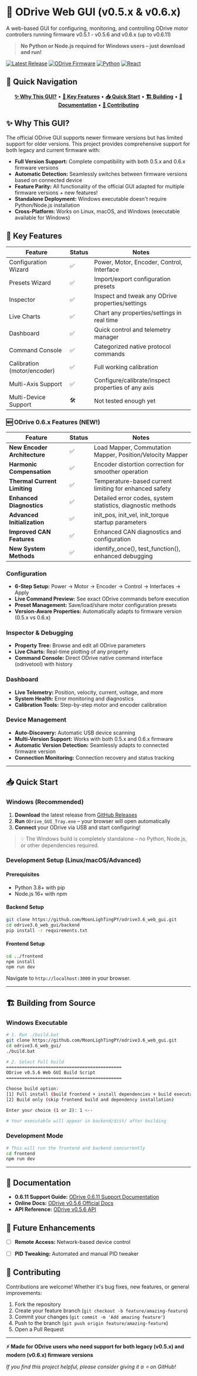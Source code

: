 # 🚀 ODrive Web GUI (v0.5.x & v0.6.x) 

A web-based GUI for configuring, monitoring, and controlling ODrive motor controllers running firmware v0.5.1 - v0.5.6 and v0.6.x (up to v0.6.11)
  > **No Python or Node.js required for Windows users – just download and run!**

[![Latest Release](https://img.shields.io/github/release/MoonLighTingPY/odrive3.6_web_gui.svg?logo=github)](https://github.com/MoonLighTingPY/odrive3.6_web_gui/releases)
[![ODrive Firmware](https://img.shields.io/badge/ODrive_firmware-v0.5.x%20%7C%20v0.6.x-blue.svg)](https://docs.odriverobotics.com/)
[![Python](https://img.shields.io/badge/Python-3.8.6-green.svg)](https://python.org)
[![React](https://img.shields.io/badge/React-18+-61DAFB.svg)](https://reactjs.org)

## 🧭 Quick Navigation

<div align="center">

[**✨ Why This GUI?**](#-why-this-gui) • 
[**🎯 Key Features**](#-key-features) • 
[**📥 Quick Start**](#-quick-start) • 
[**🏗️ Building**](#️-building-from-source) • 
[**📖 Documentation**](#-documentation) • 
[**🤝 Contributing**](#-contributing)

</div>

## ✨ Why This GUI?

The official ODrive GUI supports newer firmware versions but has limited support for older versions. This project provides comprehensive support for both legacy and current firmware with:

- **Full Version Support:** Complete compatibility with both 0.5.x and 0.6.x firmware versions
- **Automatic Detection:** Seamlessly switches between firmware versions based on connected device  
- **Feature Parity:** All functionality of the official GUI adapted for multiple firmware versions + new features!
- **Standalone Deployment:** Windows executable doesn't require Python/Node.js installation
- **Cross-Platform:** Works on Linux, macOS, and Windows (executable available for Windows)


## 🎯 Key Features

| Feature                | Status | Notes                                 |
|------------------------|--------|---------------------------------------|
| Configuration Wizard    | ✅     | Power, Motor, Encoder, Control, Interface             |             |
| Presets Wizard | ✅     |     Import/export configuration presets                          |
| Inspector            | ✅     | Inspect and tweak any ODrive properties/settings              |
| Live Charts         | ✅     | Chart any properties/settings in real time                  |
| Dashboard         | ✅     | Quick control and telemetry manager                   |
| Command Console            | ✅     | Categorized native protocol commands                |
| Calibration (motor/encoder)           | ✅     | Full working calibration                |
| Multi-Axis Support            | ✅     | Configure/calibrate/inspect properties of any axis |
| Multi-Device Support            | 🛠️     | Not tested enough yet               |

### 🆕 ODrive 0.6.x Features (NEW!)

| Feature                | Status | Notes                                 |
|------------------------|--------|---------------------------------------|
| **New Encoder Architecture** | ✅ | Load Mapper, Commutation Mapper, Position/Velocity Mapper |
| **Harmonic Compensation** | ✅ | Encoder distortion correction for smoother operation |
| **Thermal Current Limiting** | ✅ | Temperature-based current limiting for enhanced safety |
| **Enhanced Diagnostics** | ✅ | Detailed error codes, system statistics, diagnostic methods |
| **Advanced Initialization** | ✅ | init_pos, init_vel, init_torque startup parameters |
| **Improved CAN Features** | ✅ | Enhanced CAN diagnostics and configuration |
| **New System Methods** | ✅ | identify_once(), test_function(), enhanced debugging |

### Configuration
- **6-Step Setup:** Power → Motor → Encoder → Control → Interfaces → Apply
- **Live Command Preview:** See exact ODrive commands before execution  
- **Preset Management:** Save/load/share motor configuration presets
- **Version-Aware Properties:** Automatically adapts to firmware version (0.5.x vs 0.6.x)

### Inspector & Debugging
- **Property Tree:** Browse and edit all ODrive parameters
- **Live Charts:** Real-time plotting of any property
- **Command Console:** Direct ODrive native command interface (odrivetool) with history

### Dashboard
- **Live Telemetry:** Position, velocity, current, voltage, and more
- **System Health:** Error monitoring and diagnostics
- **Calibration Tools:** Step-by-step motor and encoder calibration

### Device Management
- **Auto-Discovery:** Automatic USB device scanning
- **Multi-Version Support:** Works with both 0.5.x and 0.6.x firmware  
- **Automatic Version Detection:** Seamlessly adapts to connected firmware version
- **Connection Monitoring:** Connection recovery and status tracking

---

## 📥 Quick Start

### Windows (Recommended)

1. **Download** the latest release from [GitHub Releases](https://github.com/MoonLighTingPY/odrive3.6_web_gui/releases)
2. **Run** `ODrive_GUI_Tray.exe` – your browser will open automatically
3. **Connect** your ODrive via USB and start configuring!

> 💡 The Windows build is completely standalone – no Python, Node.js, or other dependencies required.

### Development Setup (Linux/macOS/Advanced)

#### Prerequisites
- Python 3.8+ with pip
- Node.js 16+ with npm

#### Backend Setup
```bash
git clone https://github.com/MoonLighTingPY/odrive3.6_web_gui.git
cd odrive3.6_web_gui/backend
pip install -r requirements.txt
```

#### Frontend Setup
```bash
cd ../frontend
npm install
npm run dev
```

Navigate to `http://localhost:3000` in your browser.

---

## 🏗️ Building from Source

### Windows Executable

```bash
# 1. Run ./build.bat
git clone https://github.com/MoonLighTingPY/odrive3.6_web_gui.git
cd odrive3.6_web_gui/
./build.bat

# 2. Select Full build
============================================
ODrive v0.5.6 Web GUI Build Script
============================================

Choose build option:
[1] Full install (build frontend + install dependencies + build executable)
[2] Build only (skip frontend build and dependency installation)

Enter your choice (1 or 2): 1 <--

# Your executable will appear in backend/dist/ after building
```

### Development Mode

```bash
# This will run the frontend and backend concurrently
cd frontend
npm run dev
```

---

## 📖 Documentation

- **0.6.11 Support Guide:** [ODrive 0.6.11 Support Documentation](ODrive_0611_Support_Documentation.md)
- **Online Docs:** [ODrive v0.5.6 Official Docs](https://docs.odriverobotics.com/v/0.5.6/getting-started.html)
- **API Reference:** [ODrive v0.5.6 API](https://docs.odriverobotics.com/v/0.5.6/fibre_types/com_odriverobotics_ODrive.html)


## 🚀 Future Enhancements
- [ ] **Remote Access:** Network-based device control
- [ ] **PID Tweaking:** Automated and manual PID tweaker


## 🤝 Contributing

Contributions are welcome! Whether it's bug fixes, new features, or general improvements:

1. Fork the repository
2. Create your feature branch (`git checkout -b feature/amazing-feature`)
3. Commit your changes (`git commit -m 'Add amazing feature'`)
4. Push to the branch (`git push origin feature/amazing-feature`)
5. Open a Pull Request

---

**⚡ Made for ODrive users who need support for both legacy (v0.5.x) and modern (v0.6.x) firmware versions**

*If you find this project helpful, please consider giving it a ⭐ on GitHub!*
